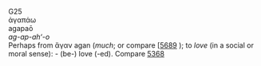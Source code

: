 <body>
  <p>G25<br>  ἀγαπάω  <br> agapaō  <br><i>ag-ap-ah‘-o </i><br>Perhaps from   ἄγαν    agan   (<i>much</i>; or compare [<a href="h5689.htm">5689</a> ); to <i>love</i> (in a social or moral sense): - (be-) love (-ed). Compare <a href="g5368.htm">5368</a> <br></p>
 </body>